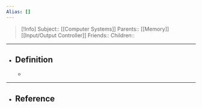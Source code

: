 ```yaml
---
Alias: []
---
```

> [!Info]
> Subject:: [[Computer Systems]]
> Parents:: [[Memory]] [[Input/Output Controller]]
> Friends:: 
> Children:: 
---
- ## Definition
	- 
---
- ## Reference